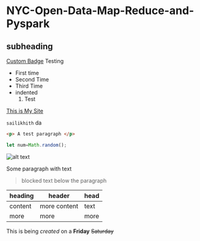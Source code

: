 # NYC-Open-Data-Map-Reduce-and-Pyspark
## subheading
[Custom Badge](https://img.shields.io/badge/Sai%20Likhith-NYC%20Open%20Data-Green)
Testing
- First time
- Second Time
- Third Time
 - indented
    1. Test 
   
   
[This is My Site](https://www.github.com/sailikhith7)

`sailikhith` da


```html
<p> A test paragraph </p>


```

```javascript
let num=Math.random();
```

![alt text](https://pbs.twimg.com/profile_images/1157035760085684224/iuxTnT5g_400x400.jpg)

    
Some paragraph with text
> blocked text below the paragraph

| heading | header | head| 
| --- | --- | ---|
|content | more content | text| 
| more | more | more |


This is being *created* on a **Friday**  ~~Saturday~~


